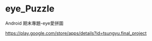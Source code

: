 # eye_Puzzle
Android 期末專題-eye愛拼圖

https://play.google.com/store/apps/details?id=tsungyu.final_project
